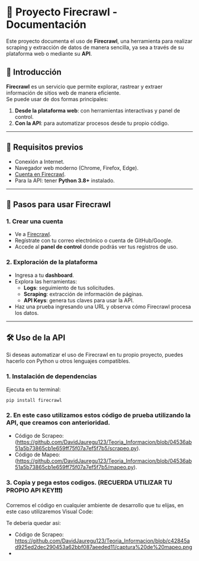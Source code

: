 # 📘 Proyecto Firecrawl - Documentación

Este proyecto documenta el uso de **Firecrawl**, una herramienta para realizar scraping y extracción de datos de manera sencilla, ya sea a través de su plataforma web o mediante su **API**.

## 🚀 Introducción

**Firecrawl** es un servicio que permite explorar, rastrear y extraer información de sitios web de manera eficiente.  
Se puede usar de dos formas principales:
1. **Desde la plataforma web**: con herramientas interactivas y panel de control.
2. **Con la API**: para automatizar procesos desde tu propio código.

---

## 📝 Requisitos previos

- Conexión a Internet.
- Navegador web moderno (Chrome, Firefox, Edge).
- [Cuenta en Firecrawl](https://www.firecrawl.dev/app/logs).
- Para la API: tener **Python 3.8+** instalado.

---

## 🔑 Pasos para usar Firecrawl

### 1. Crear una cuenta
- Ve a [Firecrawl](https://www.firecrawl.dev/app/logs).
- Regístrate con tu correo electrónico o cuenta de GitHub/Google.
- Accede al **panel de control** donde podrás ver tus registros de uso.

### 2. Exploración de la plataforma
- Ingresa a tu **dashboard**.
- Explora las herramientas:
  - **Logs**: seguimiento de tus solicitudes.
  - **Scraping**: extracción de información de páginas.
  - **API Keys**: genera tus claves para usar la API.
- Haz una prueba ingresando una URL y observa cómo Firecrawl procesa los datos.

---

## 🛠️ Uso de la API

Si deseas automatizar el uso de Firecrawl en tu propio proyecto, puedes hacerlo con Python u otros lenguajes compatibles.

### 1. Instalación de dependencias
Ejecuta en tu terminal:

```bash
pip install firecrawl
````
### 2. En este caso utilizamos estos código de prueba utilizando la API, que creamos con anterioridad. 
- Código de Scrapeo: (https://github.com/DavidJauregu123/Teoria_Informacion/blob/04536ab51a5b73865cb1e659ff75f07a7ef5f7b5/scrapeo.py).
- Código de Mapeo: (https://github.com/DavidJauregu123/Teoria_Informacion/blob/04536ab51a5b73865cb1e659ff75f07a7ef5f7b5/mapeo.py).

### 3. Copia y pega estos codigos. (RECUERDA UTILIZAR TU PROPIO API KEY❗❗❗)
Corremos el código en cualquier ambiente de desarrollo que tu elijas, en este caso utilizaremos Visual Code: 


Te deberia quedar asi:
- Código de Scrapeo: https://github.com/DavidJauregu123/Teoria_Informacion/blob/c42845ad925ed2dec290453a62bbf087aeeded11/captura%20de%20mapeo.png
- 


  






